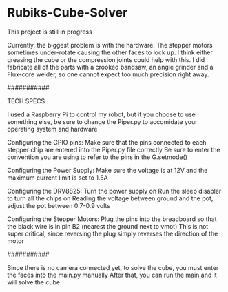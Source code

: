 # Rubiks-Cube-Solver
This project is still in progress

Currently, the biggest problem is with the hardware. The stepper motors sometimes under-rotate causing the other faces to lock up. I think either greasing the cube or the compression joints could help with this. I did fabricate all of the parts with a crooked bandsaw, an angle grinder and a Flux-core welder, so one cannot expect too much precision right away.

###########

TECH SPECS

I used a Raspberry Pi to control my robot, but if you choose to use something else, be sure to change the 
Piper.py to accomidate your operating system and hardware

Configuring the GPIO pins:
Make sure that the pins connected to each stepper chip are entered into the Piper.py file correctly
Be sure to enter the convention you are using to refer to the pins in the G.setmode()

Configuring the Power Supply:
Make sure the voltage is at 12V and the maximum current limit is set to 1.5A

Configuring the DRV8825:
Turn the power supply on
Run the sleep disabler to turn all the chips on
Reading the voltage between ground and the pot, adjust the pot between 0.7-0.9 volts

Configuring the Stepper Motors:
Plug the pins into the breadboard so that the black wire is in pin B2 (nearest the ground next to vmot)
This is not super critical, since reversing the plug simply reverses the direction of the motor

###########

Since there is no camera connected yet, to solve the cube, you must enter the faces into the main.py manually
After that, you can run the main and it will solve the cube.
